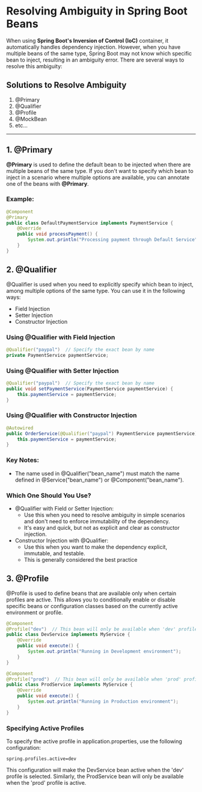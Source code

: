 # Resolving Ambiguity in Spring Boot Beans

When using **Spring Boot's Inversion of Control (IoC)** container, it automatically handles dependency injection. However, when you have multiple beans of the same type, Spring Boot may not know which specific bean to inject, resulting in an ambiguity error. There are several ways to resolve this ambiguity:

## Solutions to Resolve Ambiguity

1. @Primary
2. @Qualifier
3. @Profile
4. @MockBean
5. etc...

---

## 1. @Primary

**@Primary** is used to define the default bean to be injected when there are multiple beans of the same type. If you don't want to specify which bean to inject in a scenario where multiple options are available, you can annotate one of the beans with **@Primary**.

### Example:
```java
@Component
@Primary
public class DefaultPaymentService implements PaymentService {
    @Override
    public void processPayment() {
        System.out.println("Processing payment through Default Service");
    }
}
```
## 2. @Qualifier
@Qualifier is used when you need to explicitly specify which bean to inject, among multiple options of the same type. You can use it in the following ways:

- Field Injection
- Setter Injection
- Constructor Injection

### Using @Qualifier with Field Injection
```java
@Qualifier("paypal")  // Specify the exact bean by name
private PaymentService paymentService;
```

### Using @Qualifier with Setter Injection
```java
@Qualifier("paypal")  // Specify the exact bean by name
public void setPaymentService(PaymentService paymentService) {
    this.paymentService = paymentService;
}
```

### Using @Qualifier with Constructor Injection
```java
@Autowired
public OrderService(@Qualifier("paypal") PaymentService paymentService) {
    this.paymentService = paymentService;
}
```

### Key Notes:
- The name used in @Qualifier("bean_name") must match the name defined in @Service("bean_name") or @Component("bean_name").

### Which One Should You Use?

- @Qualifier with Field or Setter Injection:
    - Use this when you need to resolve ambiguity in simple scenarios and don't need to enforce immutability of the dependency.
  - It's easy and quick, but not as explicit and clear as constructor injection.
- Constructor Injection with @Qualifier:
    - Use this when you want to make the dependency explicit, immutable, and testable.
    - This is generally considered the best practice

## 3. @Profile
@Profile is used to define beans that are available only when certain profiles are active. This allows you to conditionally enable or disable specific beans or configuration classes based on the currently active environment or profile.

```java
@Component
@Profile("dev")  // This bean will only be available when 'dev' profile is active
public class DevService implements MyService {
    @Override
    public void execute() {
        System.out.println("Running in Development environment");
    }
}

@Component
@Profile("prod")  // This bean will only be available when 'prod' profile is active
public class ProdService implements MyService {
    @Override
    public void execute() {
        System.out.println("Running in Production environment");
    }
}
```
### Specifying Active Profiles
To specify the active profile in application.properties, use the following configuration:

`spring.profiles.active=dev`

This configuration will make the DevService bean active when the 'dev' profile is selected. Similarly, the ProdService bean will only be available when the 'prod' profile is active.

